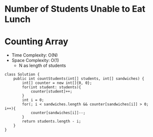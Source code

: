 # Number of Students Unable to Eat Lunch
# Counting Array
* Time Complexity: O(N)
* Space Complexity: O(1)
	* N as length of students
```
class Solution {
    public int countStudents(int[] students, int[] sandwiches) {
        int[] counter = new int[]{0, 0};
        for(int student: students){
            counter[student]++;
        }
        int i = 0;
        for(; i < sandwiches.length && counter[sandwiches[i]] > 0; i++){
            counter[sandwiches[i]]--;
        }
        return students.length - i;
    }
}
```